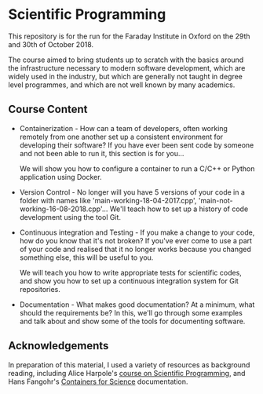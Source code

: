 # Scientific Programming

This repository is for the run for the Faraday Institute in Oxford on the 29th and 30th of October 2018.

The course aimed to bring students up to scratch with the basics around
the infrastructure necessary to modern software development, which are
widely used in the industry, but which are generally not taught in
degree level programmes, and which are not well known by many
academics.

## Course Content 

* Containerization - How can a team of developers, often working
  remotely from one another set up a consistent environment for
  developing their software? If you have ever been sent code by
  someone and not been able to run it, this section is for you...
  
  We will show you how to configure a container to run a C/C++ or 
  Python application using Docker.

* Version Control - No longer will you have 5 versions of your code in
  a folder with names like 'main-working-18-04-2017.cpp',
  'main-not-working-16-08-2018.cpp'... We'll teach how to set up a
  history of code development using the tool Git.

* Continuous integration and Testing - If you make a change to your
  code, how do you know that it's not broken? If you've ever come to
  use a part of your code and realised that it no longer works because
  you changed something else, this will be useful to you.

  We will teach you how to write appropriate tests for scientific
  codes, and show you how to set up a continuous integration system
  for Git repositories.

* Documentation - What makes good documentation? At a minimum, what
  should the requirements be? In this, we'll go through some examples
  and talk about and show some of the tools for documenting software.


## Acknowledgements

In preparation of this material, I used a variety of resources as
background reading, including Alice Harpole's [course on Scientific
Programming](https://github.com/harpolea/scientific_programming), 
and Hans Fangohr's [Containers for Science](https://github.com/fangohr/containers-for-science/blob/master/README.md) documentation.
